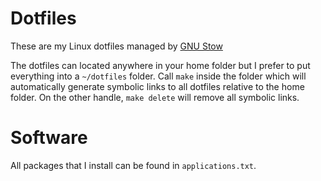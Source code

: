 # Dotfiles
These are my Linux dotfiles managed by [GNU
Stow](https://www.gnu.org/software/stow/)

The dotfiles can located anywhere in your home folder but I prefer to put
everything into a ``~/dotfiles`` folder. Call ``make`` inside the folder which
will automatically generate symbolic links to all dotfiles relative to the home
folder. On the other handle, ``make delete`` will remove all symbolic links.

# Software
All packages that I install can be found in ``applications.txt``.
